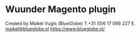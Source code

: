 # Wuunder Magento plugin
Created by Maikel Vugts (BlueGlobe)
T.+31 (0)6 17 066 227
E. maikel@blueglobe.nl
https://www.blueglobe.nl/
